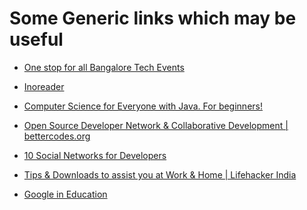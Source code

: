 # Some Generic links which may be useful #

* [One stop for all Bangalore Tech Events](http://ambatisreedhar.wordpress.com/)
* [Inoreader ](https://www.inoreader.com/#welcome)
* [Computer Science for Everyone with Java. For beginners! ](http://schoolofcode.me/course/computer-science-for-everyone-with-java-for-beginners/)
* [Open Source Developer Network & Collaborative Development | bettercodes.org](http://bettercodes.org/)
* [10 Social Networks for Developers](http://www.awwwards.com/10-social-networks-for-developers.html)

* [Tips & Downloads to assist you at Work & Home | Lifehacker India](http://www.lifehacker.co.in/)

* [Google in Education](http://www.google.com/edu/tools-and-solutions/guide-for-technical-development/index.html)

